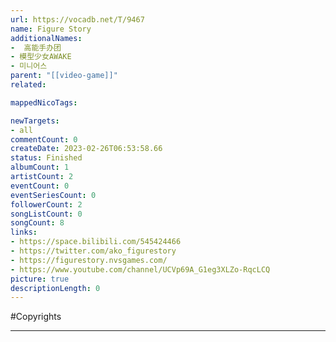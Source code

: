 ```yaml
---
url: https://vocadb.net/T/9467
name: Figure Story
additionalNames: 
-  高能手办团
- 模型少女AWAKE
- 미니어스
parent: "[[video-game]]"
related:

mappedNicoTags:

newTargets:
- all
commentCount: 0
createDate: 2023-02-26T06:53:58.66
status: Finished
albumCount: 1
artistCount: 2
eventCount: 0
eventSeriesCount: 0
followerCount: 2
songListCount: 0
songCount: 8
links: 
- https://space.bilibili.com/545424466
- https://twitter.com/ako_figurestory
- https://figurestory.nvsgames.com/
- https://www.youtube.com/channel/UCVp69A_G1eg3XLZo-RqcLCQ
picture: true
descriptionLength: 0
---
```


#Copyrights



---

